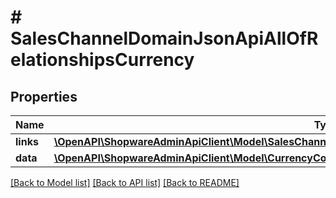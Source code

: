 # # SalesChannelDomainJsonApiAllOfRelationshipsCurrency

## Properties

Name | Type | Description | Notes
------------ | ------------- | ------------- | -------------
**links** | [**\OpenAPI\ShopwareAdminApiClient\Model\SalesChannelDomainJsonApiAllOfRelationshipsCurrencyLinks**](SalesChannelDomainJsonApiAllOfRelationshipsCurrencyLinks.md) |  | [optional]
**data** | [**\OpenAPI\ShopwareAdminApiClient\Model\CurrencyCountryRoundingJsonApiAllOfRelationshipsCurrencyData**](CurrencyCountryRoundingJsonApiAllOfRelationshipsCurrencyData.md) |  | [optional]

[[Back to Model list]](../../README.md#models) [[Back to API list]](../../README.md#endpoints) [[Back to README]](../../README.md)
